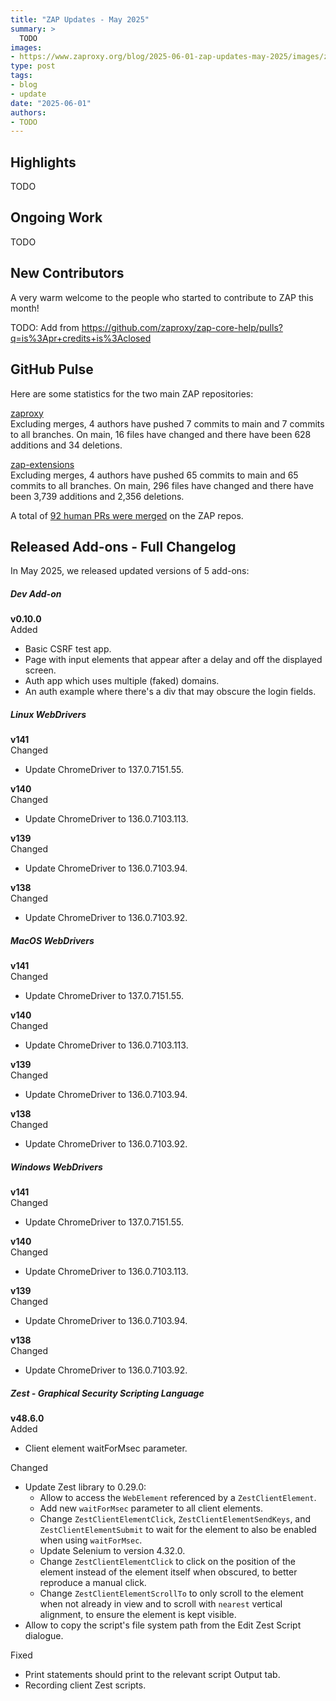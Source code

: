 ```yaml
---
title: "ZAP Updates - May 2025"
summary: >
  TODO
images:
- https://www.zaproxy.org/blog/2025-06-01-zap-updates-may-2025/images/zapbot-monthly-updates.png
type: post
tags:
- blog
- update
date: "2025-06-01"
authors:
- TODO
---
```


## Highlights
TODO

## Ongoing Work
TODO

## New Contributors
A very warm welcome to the people who started to contribute to ZAP this month!

TODO: Add from https://github.com/zaproxy/zap-core-help/pulls?q=is%3Apr+credits+is%3Aclosed

## GitHub Pulse
Here are some statistics for the two main ZAP repositories:

[zaproxy](https://github.com/zaproxy/zaproxy/pulse/monthly)  
Excluding merges, 4 authors have pushed 7 commits to main and 7 commits to all branches. On main, 16 files have changed and there have been 628 additions and 34 deletions.

[zap-extensions](https://github.com/zaproxy/zap-extensions/pulse/monthly)  
Excluding merges, 4 authors have pushed 65 commits to main and 65 commits to all branches. On main, 296 files have changed and there have been 3,739 additions and 2,356 deletions.

A total of [92 human PRs were merged](https://github.com/search?q=org%3Azaproxy+type%3Apr+-author%3Azapbot+-author%3Aapp%2Fdependabot+sort%3Aupdated-asc+closed%3A2025-05+is%3Amerged&type=pullrequests) on the ZAP repos.

## Released Add-ons - Full Changelog
In May 2025, we released updated versions of 5 add-ons:

##### Dev Add-on
**v0.10.0**  
Added
- Basic CSRF test app.
- Page with input elements that appear after a delay and off the displayed screen.
- Auth app which uses multiple (faked) domains.
- An auth example where there's a div that may obscure the login fields.

##### Linux WebDrivers
**v141**  
Changed
- Update ChromeDriver to 137.0.7151.55.

**v140**  
Changed
- Update ChromeDriver to 136.0.7103.113.

**v139**  
Changed
- Update ChromeDriver to 136.0.7103.94.

**v138**  
Changed
- Update ChromeDriver to 136.0.7103.92.

##### MacOS WebDrivers
**v141**  
Changed
- Update ChromeDriver to 137.0.7151.55.

**v140**  
Changed
- Update ChromeDriver to 136.0.7103.113.

**v139**  
Changed
- Update ChromeDriver to 136.0.7103.94.

**v138**  
Changed
- Update ChromeDriver to 136.0.7103.92.

##### Windows WebDrivers
**v141**  
Changed
- Update ChromeDriver to 137.0.7151.55.

**v140**  
Changed
- Update ChromeDriver to 136.0.7103.113.

**v139**  
Changed
- Update ChromeDriver to 136.0.7103.94.

**v138**  
Changed
- Update ChromeDriver to 136.0.7103.92.

##### Zest - Graphical Security Scripting Language
**v48.6.0**  
Added
- Client element waitForMsec parameter.

Changed
- Update Zest library to 0.29.0:
  - Allow to access the `WebElement` referenced by a `ZestClientElement`.
  - Add new `waitForMsec` parameter to all client elements.
  - Change `ZestClientElementClick`, `ZestClientElementSendKeys`, and `ZestClientElementSubmit` to wait for the element to also be enabled when using `waitForMsec`.
  - Update Selenium to version 4.32.0.
  - Change `ZestClientElementClick` to click on the position of the element instead of the element itself when obscured, to better reproduce a manual click.
  - Change `ZestClientElementScrollTo` to only scroll to the element when not already in view and to scroll with `nearest` vertical alignment, to ensure the element is kept visible.
- Allow to copy the script's file system path from the Edit Zest Script dialogue.

Fixed
- Print statements should print to the relevant script Output tab.
- Recording client Zest scripts.

